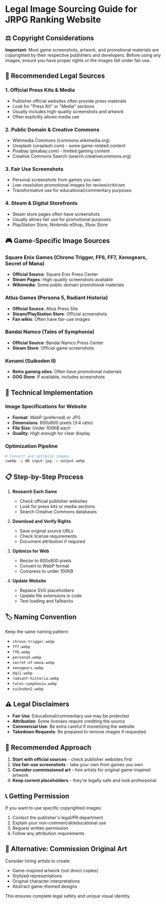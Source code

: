# Legal Image Sourcing Guide for JRPG Ranking Website

## ⚖️ Copyright Considerations

**Important**: Most game screenshots, artwork, and promotional materials are copyrighted by their respective publishers and developers. Before using any images, ensure you have proper rights or the images fall under fair use.

## 📸 Recommended Legal Sources

### 1. **Official Press Kits & Media**
- Publisher official websites often provide press materials
- Look for "Press Kit" or "Media" sections
- Usually includes high-quality screenshots and artwork
- Often explicitly allows media use

### 2. **Public Domain & Creative Commons**
- Wikimedia Commons (commons.wikimedia.org)
- Unsplash (unsplash.com) - some game-related content
- Pixabay (pixabay.com) - limited gaming content
- Creative Commons Search (search.creativecommons.org)

### 3. **Fair Use Screenshots**
- Personal screenshots from games you own
- Low-resolution promotional images for review/criticism
- Transformative use for educational/commentary purposes

### 4. **Steam & Digital Storefronts**
- Steam store pages often have screenshots
- Usually allows fair use for promotional purposes
- PlayStation Store, Nintendo eShop, Xbox Store

## 🎮 Game-Specific Image Sources

### Square Enix Games (Chrono Trigger, FF6, FF7, Xenogears, Secret of Mana)
- **Official Source**: Square Enix Press Center
- **Steam Pages**: High-quality screenshots available
- **Wikimedia**: Some public domain promotional materials

### Atlus Games (Persona 5, Radiant Historia)  
- **Official Source**: Atlus Press Site
- **Steam/PlayStation Store**: Official screenshots
- **Fan wikis**: Often have fair-use images

### Bandai Namco (Tales of Symphonia)
- **Official Source**: Bandai Namco Press Center
- **Steam Store**: Official game screenshots

### Konami (Suikoden II)
- **Retro gaming sites**: Often have promotional materials
- **GOG Store**: If available, includes screenshots

## 🔧 Technical Implementation

### Image Specifications for Website
- **Format**: WebP (preferred) or JPG
- **Dimensions**: 600x800 pixels (3:4 ratio)
- **File Size**: Under 100KB each
- **Quality**: High enough for clear display

### Optimization Pipeline
```bash
# Convert and optimize images
cwebp -q 80 input.jpg -o output.webp
```

## 📋 Step-by-Step Process

1. **Research Each Game**
   - Check official publisher websites
   - Look for press kits or media sections
   - Search Creative Commons databases

2. **Download and Verify Rights**
   - Save original source URLs
   - Check license requirements
   - Document attribution if required

3. **Optimize for Web**
   - Resize to 600x800 pixels
   - Convert to WebP format
   - Compress to under 100KB

4. **Update Website**
   - Replace SVG placeholders
   - Update file extensions in code
   - Test loading and fallbacks

## 🏷️ Naming Convention
Keep the same naming pattern:
- `chrono-trigger.webp`
- `ff7.webp`
- `ff6.webp`
- `persona5.webp`
- `secret-of-mana.webp`
- `xenogears.webp`
- `dq11.webp`
- `radiant-historia.webp`
- `tales-symphonia.webp`
- `suikoden2.webp`

## ⚠️ Legal Disclaimers

- **Fair Use**: Educational/commentary use may be protected
- **Attribution**: Some licenses require crediting the source
- **Commercial Use**: Be extra careful if monetizing the website
- **Takedown Requests**: Be prepared to remove images if requested

## 🤝 Recommended Approach

1. **Start with official sources** - check publisher websites first
2. **Use fair-use screenshots** - take your own from games you own
3. **Consider commissioned art** - hire artists for original game-inspired artwork
4. **Keep current placeholders** - they're legally safe and look professional

## 📞 Getting Permission

If you want to use specific copyrighted images:
1. Contact the publisher's legal/PR department
2. Explain your non-commercial/educational use
3. Request written permission
4. Follow any attribution requirements

## 🎨 Alternative: Commission Original Art

Consider hiring artists to create:
- Game-inspired artwork (not direct copies)
- Stylized representations
- Original character interpretations
- Abstract game-themed designs

This ensures complete legal safety and unique visual identity.